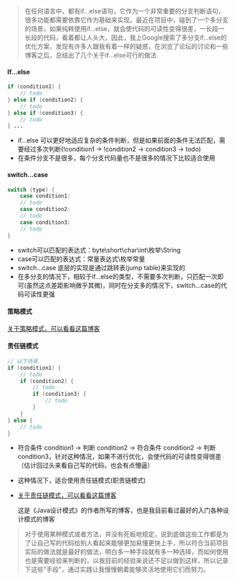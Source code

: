> 在任何语言中，都有if...else语句，它作为一个非常重要的分支判断语句，很多功能都需要依靠它作为基础来实现。最近在项目中，碰到了一个多分支的场景，如果纯粹使用if...else，就会使代码的可读性变得很差，一长段一长段的代码，看着都让人头大，因此，我上Google搜索了多分支if...else的优化方案，发现有许多人跟我有着一样的疑惑，在浏览了论坛的讨论和一些博客之后，总结出了几个关于if...else可行的做法

#### If...else

```java
if (condition1) {
	// todo
} else if (condition2) {
	// todo
} else if (condition3) {
	// todo
} ...
```

- if...else 可以更好地适应复杂的条件判断，但是如果前面的条件无法匹配，需要经过多次判断(!condition1 -> !condition2 -> condition3 -> todo)
- 在条件分支不是很多，每个分支代码量也不是很多的情况下比较适合使用

#### switch...case

```java
switch (type) {
	case condition1:
	// todo
	case condition2:
	// todo
	case condition3:
	// todo
}
```

- switch可以匹配的表达式：byte\short\char\int\枚举\String
- case可以匹配的表达式：常量表达式\枚举常量
- switch...case 底层的实现是通过跳转表(jump table)来实现的
- 在多分支的情况下，相较于if...else的类型，不需要多次判断，只匹配一次即可(虽然这点差距影响微乎其微)，同时在分支多的情况下，switch...case的代码可读性更强

#### 策略模式

[关于策略模式，可以看看这篇博客](https://juejin.im/post/5d12228de51d45775c73dd1b)

#### 责任链模式

```java
// 以下场景
if (condition1) {
	// todo
	if (condition2) {
		// todo
		if (condition3) {
			// todo
		}
	}
} else {
	// todo
}
```

- 符合条件 condition1 -> 判断 condition2 -> 符合条件 condition2 -> 判断 condition3，针对这种情况，如果不进行优化，会使代码的可读性变得很差（估计回过头来看自己写的代码，也会有点懵逼）

- 这种情况下，适合使用责任链模式(职责链模式)

- [关于责任链模式，可以看看这篇博客](https://blog.csdn.net/lovelion/article/details/7420891)

  这是《Java设计模式》的作者所写的博客，也是我目前看过最好的入门各种设计模式的博客

> 对于使用某种模式或者方法，并没有死板地规定，说到底做这些工作都是为了让自己写的代码给别人看起来能够更加易懂更快上手，所以符合当前项目实际的做法就是最好的做法，明白多一种手段就有多一种选择，而如何使用也是需要经验来判断的，以我目前的经验来说还不足以做到这样，所以记录下这些"手段"，通过实践让我慢慢朝着能够灵活地使用它们而努力。
